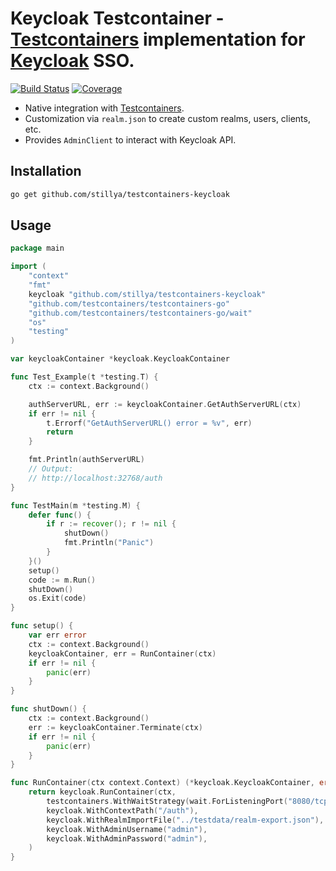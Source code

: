 # Keycloak Testcontainer - [Testcontainers](https://www.testcontainers.org/) implementation for [Keycloak](https://www.keycloak.org/) SSO.

[![Build Status](https://github.com/stillya/testcontainers-keycloak/actions/workflows/go.yml/badge.svg)](https://github.com/stillya/testcontainers-keycloak/actions/workflows/go.yml)
[![Coverage](https://coveralls.io/repos/github/stillya/testcontainers-keycloak/badge.svg?branch=master)](https://coveralls.io/github/stillya/testcontainers-keycloak?branch=master)

* Native integration with [Testcontainers](https://www.testcontainers.org/).
* Customization via `realm.json` to create custom realms, users, clients, etc.
* Provides `AdminClient` to interact with Keycloak API.

## Installation

```bash
go get github.com/stillya/testcontainers-keycloak
```

## Usage

```go
package main

import (
	"context"
	"fmt"
	keycloak "github.com/stillya/testcontainers-keycloak"
	"github.com/testcontainers/testcontainers-go"
	"github.com/testcontainers/testcontainers-go/wait"
	"os"
	"testing"
)

var keycloakContainer *keycloak.KeycloakContainer

func Test_Example(t *testing.T) {
	ctx := context.Background()

	authServerURL, err := keycloakContainer.GetAuthServerURL(ctx)
	if err != nil {
		t.Errorf("GetAuthServerURL() error = %v", err)
		return
	}

	fmt.Println(authServerURL)
	// Output:
	// http://localhost:32768/auth
}

func TestMain(m *testing.M) {
	defer func() {
		if r := recover(); r != nil {
			shutDown()
			fmt.Println("Panic")
		}
	}()
	setup()
	code := m.Run()
	shutDown()
	os.Exit(code)
}

func setup() {
	var err error
	ctx := context.Background()
	keycloakContainer, err = RunContainer(ctx)
	if err != nil {
		panic(err)
	}
}

func shutDown() {
	ctx := context.Background()
	err := keycloakContainer.Terminate(ctx)
	if err != nil {
		panic(err)
	}
}

func RunContainer(ctx context.Context) (*keycloak.KeycloakContainer, error) {
	return keycloak.RunContainer(ctx,
		testcontainers.WithWaitStrategy(wait.ForListeningPort("8080/tcp")),
		keycloak.WithContextPath("/auth"),
		keycloak.WithRealmImportFile("../testdata/realm-export.json"),
		keycloak.WithAdminUsername("admin"),
		keycloak.WithAdminPassword("admin"),
	)
}
```
